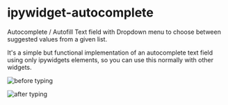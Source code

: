 # ipywidget-autocomplete
Autocomplete / Autofill Text field with Dropdown menu to choose between suggested values from a given list.

It's a simple but functional implementation of an autocomplete text field using only ipywidgets elements, so you can use this normally with other widgets.

![before typing](http://ingsosa.com/img1.jpg)

![after typing](http://ingsosa.com/img2.jpg)
